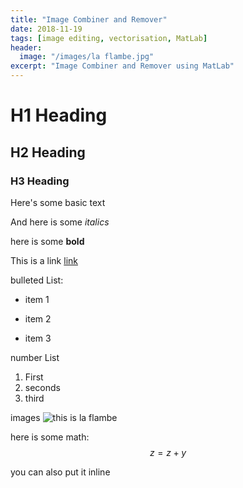 ```yaml
---
title: "Image Combiner and Remover"
date: 2018-11-19
tags: [image editing, vectorisation, MatLab]
header:
  image: "/images/la flambe.jpg"
excerpt: "Image Combiner and Remover using MatLab"
---
```


# H1 Heading
## H2 Heading
### H3 Heading

Here's some basic text

And here is some *italics*

here is some **bold**

This is a link [link](facebook.com)

bulleted List:
* item 1
+ item 2
- item 3

number List
1. First
2. seconds
3. third

images
<img src="{{ site.url }}{{ site.baseurl }}/images/la flambe.jpg" alt="this is la flambe">

here is some math:
$$z=z+y$$

you can also put it inline
